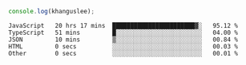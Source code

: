 ```js
console.log(khanguslee);
```

<!--START_SECTION:waka-->

```text
JavaScript   20 hrs 17 mins  ███████████████████████▓░   95.12 %
TypeScript   51 mins         █░░░░░░░░░░░░░░░░░░░░░░░░   04.00 %
JSON         10 mins         ▒░░░░░░░░░░░░░░░░░░░░░░░░   00.84 %
HTML         0 secs          ░░░░░░░░░░░░░░░░░░░░░░░░░   00.03 %
Other        0 secs          ░░░░░░░░░░░░░░░░░░░░░░░░░   00.01 %
```

<!--END_SECTION:waka-->

<!--
**khanguslee/khanguslee** is a ✨ _special_ ✨ repository because its `README.md` (this file) appears on your GitHub profile.

Here are some ideas to get you started:

- 🔭 I’m currently working on ...
- 🌱 I’m currently learning ...
- 👯 I’m looking to collaborate on ...
- 🤔 I’m looking for help with ...
- 💬 Ask me about ...
- 📫 How to reach me: ...
- 😄 Pronouns: ...
- ⚡ Fun fact: ...
-->
